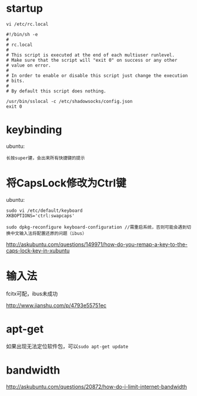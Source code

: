 # startup

```
vi /etc/rc.local

#!/bin/sh -e
#
# rc.local
#
# This script is executed at the end of each multiuser runlevel.
# Make sure that the script will "exit 0" on success or any other
# value on error.
#
# In order to enable or disable this script just change the execution
# bits.
#
# By default this script does nothing.

/usr/bin/sslocal -c /etc/shadowsocks/config.json
exit 0
```

# keybinding

ubuntu:

```
长按super建，会出来所有快捷键的提示
```

# 将CapsLock修改为Ctrl键

ubuntu:

```
sudo vi /etc/default/keyboard
XKBOPTIONS='ctrl:swapcaps'

sudo dpkg-reconfigure keyboard-configuration //需重启系统，否则可能会遇到切换中文输入法将配置还原的问题（ibus）
```

http://askubuntu.com/questions/149971/how-do-you-remap-a-key-to-the-caps-lock-key-in-xubuntu

# 输入法

fcitx可配，ibus未成功

http://www.jianshu.com/p/4793e55751ec

# apt-get

如果出现无法定位软件包，可以``sudo apt-get update``

# bandwidth

http://askubuntu.com/questions/20872/how-do-i-limit-internet-bandwidth

